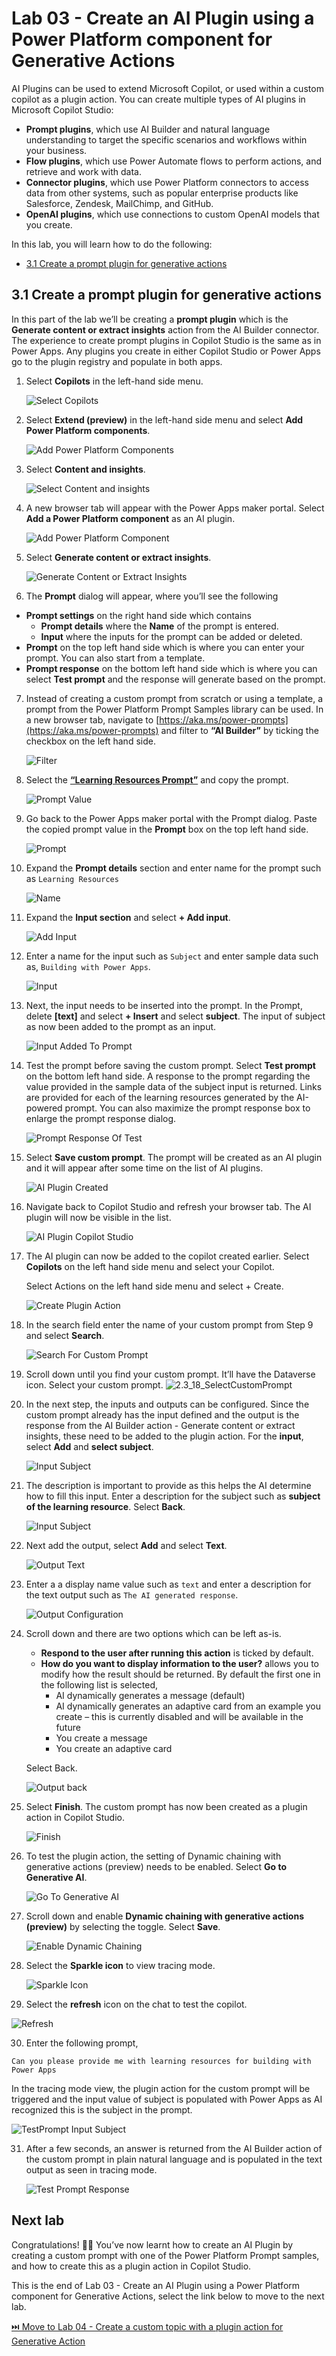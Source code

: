 # Lab 03 - Create an AI Plugin using a Power Platform component for Generative Actions

AI Plugins can be used to extend Microsoft Copilot, or used within a custom copilot as a plugin action. You can create multiple types of AI plugins in Microsoft Copilot Studio:
- **Prompt plugins**, which use AI Builder and natural language understanding to target the specific scenarios and workflows within your business.
- **Flow plugins**, which use Power Automate flows to perform actions, and retrieve and work with data.
- **Connector plugins**, which use Power Platform connectors to access data from other systems, such as popular enterprise products like Salesforce, Zendesk, MailChimp, and GitHub.
- **OpenAI plugins**, which use connections to custom OpenAI models that you create.

In this lab, you will learn how to do the following:
* [3.1 Create a prompt plugin for generative actions](#31-create-a-prompt-plugin-for-generative-actions)

## 3.1 Create a prompt plugin for generative actions

In this part of the lab we’ll be creating a **prompt plugin** which is the **Generate content or extract insights** action from the AI Builder connector. The experience to create prompt plugins in Copilot Studio is the same as in Power Apps. Any plugins you create in either Copilot Studio or Power Apps go to the plugin registry and populate in both apps.

1.	Select **Copilots** in the left-hand side menu.

    ![Select Copilots](assets/3.1_01_SelectCopilots.jpg)

2.	Select **Extend (preview)** in the left-hand side menu and select **Add Power Platform components**.
    
    ![Add Power Platform Components](assets/3.1_02_PowerPlatformComponents.jpg)

3. Select **Content and insights**.

    ![Select Content and insights](assets/3.1_03_SelectContentAndInsights.jpg)

4.	A new browser tab will appear with the Power Apps maker portal. Select **Add a Power Platform component** as an AI plugin. 

    ![Add Power Platform Component](assets/3.1_04_AddPowerPlatformComponent.jpg)

6.	Select **Generate content or extract insights**.

    ![Generate Content or Extract Insights](assets/3.1_05_GenerateContentOrExtractInsights.jpg)

6.	The **Prompt** dialog will appear, where you’ll see the following

- **Prompt settings** on the right hand side which contains 
    - **Prompt details** where the **Name** of the prompt is entered.
    - **Input** where the inputs for the prompt can be added or deleted.
- **Prompt** on the top left hand side which is where you can enter your prompt. You can also start from a template.
- **Prompt response** on the bottom left hand side which is where you can select **Test prompt** and the response will generate based on the prompt.

7.	Instead of creating a custom prompt from scratch or using a template, a prompt from the Power Platform Prompt Samples library can be used. In a new browser tab, navigate to [https://aka.ms/power-prompts](https://aka.ms/power-prompts) and filter to __“AI Builder”__ by ticking the checkbox on the left hand side.

    ![Filter](assets/3.1_06_Filter.jpg)

8.	Select the **[“Learning Resources Prompt”](https://adoption.microsoft.com/en-us/sample-solution-gallery/sample/pnp-powerplatform-prompts-learning-resources/)** and copy the prompt.

    ![Prompt Value](assets/3.1_07_PromptValue.jpg)

9.	Go back to the Power Apps maker portal with the Prompt dialog. Paste the copied prompt value in the **Prompt** box on the top left hand side.

    ![Prompt](assets/3.1_08_Prompt.jpg)

10.	Expand the **Prompt details** section and enter name for the prompt such as `Learning Resources`



    ![Name](assets/3.1_09_Name.jpg)

11.	Expand the **Input section** and select **+ Add input**.

    ![Add Input](assets/3.1_10_AddInput.jpg)

12.	Enter a name for the input such as `Subject` and enter sample data such as, `Building with Power Apps`.

    ![Input](assets/3.1_11_Input.jpg)

13.	Next, the input needs to be inserted into the prompt. In the Prompt, delete **[text]** and select **+ Insert** and select **subject**. The input of subject as now been added to the prompt as an input.

    ![Input Added To Prompt](assets/3.1_12_InputAddedToPrompt.jpg)

14.	Test the prompt before saving the custom prompt. Select **Test prompt** on the bottom left hand side. A response to the prompt regarding the value provided in the sample data of the subject input is returned. Links are provided for each of the learning resources generated by the AI-powered prompt. You can also maximize the prompt response box to enlarge the prompt response dialog.

    ![Prompt Response Of Test](assets/3.1_13_PromptResponseOfTest.jpg)

15.	Select **Save custom prompt**. The prompt will be created as an AI plugin and it will appear after some time on the list of AI plugins.

    ![AI Plugin Created](assets/3.1_14_AIPluginCreated.jpg)

16.	Navigate back to Copilot Studio and refresh your browser tab. The AI plugin will now be visible in the list.

    ![AI Plugin Copilot Studio](assets/3.1_15_AIPluginCopilotStudio.jpg)

17.	The AI plugin can now be added to the copilot created earlier. Select **Copilots** on the left hand side menu and select your Copilot.

    Select Actions on the left hand side menu and select + Create.

    ![Create Plugin Action](assets/3.1_16_CreatePluginAction.jpg)

18.	In the search field enter the name of your custom prompt from Step 9 and select **Search**.
    
    ![Search For Custom Prompt](assets/3.1_17_SearchForCustomPrompt.jpg)

19.	 Scroll down until you find your custom prompt. It’ll have the Dataverse icon. Select your custom prompt.
    ![2.3_18_SelectCustomPrompt](assets/3.1_18_SelectCustomPrompt.jpg)

20.	In the next step, the inputs and outputs can be configured. Since the custom prompt already has the input defined and the output is the response from the AI Builder action - Generate content or extract insights, these need to be added to the plugin action. For the **input**, select **Add** and **select subject**.

    ![Input Subject](assets/3.1_19_InputSubject.jpg)

21.	The description is important to provide as this helps the AI determine how to fill this input. Enter a description for the subject such as **subject of the learning resource**. Select **Back**.
    
    ![Input Subject](assets/3.1_19_InputSubject.jpg)

22.	Next add the output, select **Add** and select **Text**.

    ![Output Text](assets/3.1_21_OutputText.jpg)

23.	Enter a a display name value such as `text` and enter a description for the text output such as `The AI generated response`.

    ![Output Configuration](assets/3.1_22_OutputConfiguration.jpg)

24.	Scroll down and there are two options which can be left as-is. 
    - **Respond to the user after running this action** is ticked by default. 
    - **How do you want to display information to the user?** allows you to modify how the result should be returned. By default the first one in the following list is selected,
        - AI dynamically generates a message (default)
        - AI dynamically generates an adaptive card from an example you create – this is currently disabled and will be available in the future
        - You create a message
        - You create an adaptive card
    
    Select Back.

    ![Output back](assets/3.1_23_OutputBack.jpg)

25.	Select **Finish**. The custom prompt has now been created as a plugin action in Copilot Studio.

    ![Finish](assets/3.1_24_Finish.jpg)

26.	To test the plugin action, the setting of Dynamic chaining with generative actions (preview) needs to be enabled. Select **Go to Generative AI**.

    ![Go To Generative AI](assets/3.1_25_GoToGenerativeAI.jpg)

27.	Scroll down and enable **Dynamic chaining with generative actions (preview)** by selecting the toggle. Select **Save**.
    
    ![Enable Dynamic Chaining](assets/3.1_26_EnableDynamicChaining.jpg)

28.	Select the **Sparkle icon** to view tracing mode.

    ![Sparkle Icon](assets/3.1_27_SparkleIcon.jpg)

29.	Select the **refresh** icon on the chat to test the copilot.

![Refresh](assets/3.1_28_Refresh.jpg)

30.	Enter the following prompt, 

```
Can you please provide me with learning resources for building with Power Apps
```

In the tracing mode view, the plugin action for the custom prompt will be triggered and the input value of subject is populated with Power Apps as AI recognized this is the subject in the prompt.

   ![TestPrompt Input Subject](assets/3.1_30_TestPromptInputSubject.jpg)

31.	After a few seconds, an answer is returned from the AI Builder action of the custom prompt in plain natural language and is populated in the text output as seen in tracing mode. 

    ![Test Prompt Response](assets/3.1_29_TestPromptResponse.jpg)

## Next lab

Congratulations! 🙌🏻 You’ve now learnt how to create an AI Plugin by creating a custom prompt with one of the Power Platform Prompt samples, and how to create this as a plugin action in Copilot Studio.

This is the end of Lab 03 - Create an AI Plugin using a Power Platform component for Generative Actions, select the link below to move to the next lab.

[⏭️ Move to Lab 04 - Create a custom topic with a plugin action for Generative Action](../lab-04/README.md)


